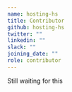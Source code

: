 ```yaml
---
name: hosting-hs
title: Contributor
github: hosting-hs
twitter: ""
linkedin: ""
slack: ""
joining_date: ""
role: contributor
---
```


Still waiting for this
